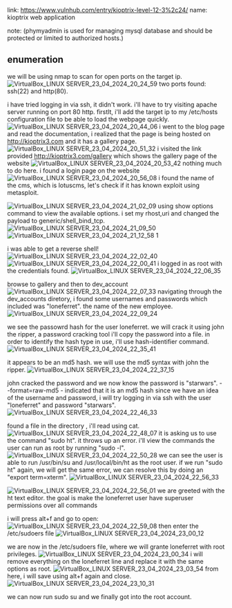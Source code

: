 
link: https://www.vulnhub.com/entry/kioptrix-level-12-3%2c24/
name: kioptrix
web application

note: (phymyadmin is used for managing mysql database and should be protected or limited to authorized hosts.)

enumeration
--
we will be using nmap to scan for open ports on the target ip.
![VirtualBox_LINUX SERVER_23_04_2024_20_24_59](https://github.com/user-attachments/assets/c81be95e-4103-4e43-9c45-49b15dd20bca)
two ports found: 
ssh(22) and http(80).

i have tried logging in via ssh, it didn't work. i'll have to try visiting apache server running on port 80 http. firstlt, i'll add the target ip to my /etc/hosts configuration file to be able to load the webpage quickly.
![VirtualBox_LINUX SERVER_23_04_2024_20_44_06](https://github.com/user-attachments/assets/6eabb01c-1533-4ec2-b228-2b98d769bf2b)
i went to the blog page and read the documentation, i realized that the page is being hosted on http://kioptrix3.com and it has a gallery page. 
![VirtualBox_LINUX SERVER_23_04_2024_20_51_32](https://github.com/user-attachments/assets/6145a670-fdae-47a7-8d4c-588a5691e41d)
i visited the link provided http://kioptrix3.com/gallery which shows the gallery page of the website
![VirtualBox_LINUX SERVER_23_04_2024_20_53_42](https://github.com/user-attachments/assets/440ab96b-e890-4122-94a6-778c8011d334)
nothing much to do here.
i found a login page on the website
![VirtualBox_LINUX SERVER_23_04_2024_20_56_08](https://github.com/user-attachments/assets/1f89deb3-e592-4964-b4ed-48d6c9eb09f1)
i found the name of the cms, which is lotuscms, let's check if it has known exploit using metasploit.

![VirtualBox_LINUX SERVER_23_04_2024_21_02_09](https://github.com/user-attachments/assets/f6a70493-4819-4769-a692-f3d1850a5c52)
using show options command to view the available options. i set my rhost,uri and changed the payload to generic/shell_bind_tcp.
![VirtualBox_LINUX SERVER_23_04_2024_21_09_50](https://github.com/user-attachments/assets/465eadcd-0632-4a67-90c8-01d9561d2bdc)
![VirtualBox_LINUX SERVER_23_04_2024_21_12_58 1](https://github.com/user-attachments/assets/138f62c9-8a2d-4c96-b280-0bd1f1d8ec3b)

i was able to get a reverse shell!
![VirtualBox_LINUX SERVER_23_04_2024_22_02_40](https://github.com/user-attachments/assets/3593959b-af8c-439c-9f08-cd644daf860c)
![VirtualBox_LINUX SERVER_23_04_2024_22_00_41](https://github.com/user-attachments/assets/7e9090a9-9aab-4169-ac4a-742407c6780b)
i logged in as root with the credentials found.
![VirtualBox_LINUX SERVER_23_04_2024_22_06_35](https://github.com/user-attachments/assets/f8cb794f-25e7-4952-8e0f-e3b0e82b1700)

browse to gallery and then to dev_account
![VirtualBox_LINUX SERVER_23_04_2024_22_07_33](https://github.com/user-attachments/assets/44c27223-985f-408b-94ca-16dad62e99c6)
navigating through the dev_accounts diretory, i found some usernames and passwords which included was "loneferret". the name of the new employee.
![VirtualBox_LINUX SERVER_23_04_2024_22_09_24](https://github.com/user-attachments/assets/b5ab8566-6bdd-4e0c-8aa1-09d76f265748)

we see the passowrd hash for the user loneferret. we will crack it using john the ripper, a password cracking tool i'll copy the password into a file.
 in order to identify the hash type in use, i'll use hash-identifier command.
 ![VirtualBox_LINUX SERVER_23_04_2024_22_35_41](https://github.com/user-attachments/assets/7cb80271-1c6f-4738-b767-c6c6c776788f)

 it appears to be an md5 hash.
 we will use the md5 syntax with john the ripper.
 ![VirtualBox_LINUX SERVER_23_04_2024_22_37_15](https://github.com/user-attachments/assets/0accf7f0-0dcf-4e21-bc84-ad4fe72a6276)

 john cracked the password and we now know the password is "starwars".
 --format=raw-md5 - indicated that it is an md5 hash
since we have an idea of the username and password, i will try logging in via ssh with the user "loneferret" and password "starwars".
![VirtualBox_LINUX SERVER_23_04_2024_22_46_33](https://github.com/user-attachments/assets/4ef6e713-5e46-4e4b-805a-ad5cd5abf6f9)

found a file in the directory , i'll read using cat.
![VirtualBox_LINUX SERVER_23_04_2024_22_48_07](https://github.com/user-attachments/assets/66c0e19e-7cf6-4e48-849e-438ae1d85c26)
it is asking us to use the command "sudo ht". it throws up an error. i'll view the commands the user can run as root by running "sudo -l".
![VirtualBox_LINUX SERVER_23_04_2024_22_50_28](https://github.com/user-attachments/assets/309fb0b3-3c52-45a2-ab98-4920402d74d5)
we can see the user is able to run /usr/bin/su and /usr/local/bin/ht as the root user. if we run "sudo ht" again, we will get the same error, we can resolve this by doing an "export term=xterm".
![VirtualBox_LINUX SERVER_23_04_2024_22_56_33](https://github.com/user-attachments/assets/0c4639ac-0596-48ec-ad48-a2c2702794d5)

![VirtualBox_LINUX SERVER_23_04_2024_22_56_01](https://github.com/user-attachments/assets/7620c802-3130-4599-a440-00430c9c3a06)
we are greeted with the ht text editor. the goal is make the loneferret user have superuser permissions over all commands

i will press alt+f and go to open:
![VirtualBox_LINUX SERVER_23_04_2024_22_59_08](https://github.com/user-attachments/assets/ec4820f1-4c5a-485d-8d3b-eca1ccfdfaca)
then enter the /etc/sudoers file
![VirtualBox_LINUX SERVER_23_04_2024_23_00_12](https://github.com/user-attachments/assets/889f3dca-ad05-4f46-a2be-86143774a631)

we are now in the /etc/sudoers file, where we will grante loneferret with root privileges.
![VirtualBox_LINUX SERVER_23_04_2024_23_00_34](https://github.com/user-attachments/assets/330450d0-faf4-4e08-9f3a-8b1152eb691e)
i will remove everything on the loneferret line and replace it with the same options as root.
![VirtualBox_LINUX SERVER_23_04_2024_23_03_54](https://github.com/user-attachments/assets/2f231f08-78c0-404f-a3d1-10da1a07fa81)
from here, i will save using alt+f again and close.
![VirtualBox_LINUX SERVER_23_04_2024_23_10_31](https://github.com/user-attachments/assets/e8970204-d51d-41f4-9f25-241f1a17601c)

we can now run sudo su and we finally got into the root account.

